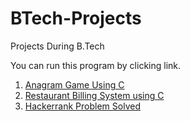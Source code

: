 # BTech-Projects
Projects During B.Tech

You can run this program by clicking link.

1. <a href="https://onlinegdb.com/BJy_ftD9v" >Anagram Game Using C</a>
2. <a href="https://onlinegdb.com/k1fiSiPjY"> Restaurant Billing System using C</a>
3. <a href="https://onlinegdb.com/BJWKE05B_">Hackerrank Problem Solved</a>

